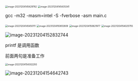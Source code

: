 <img src="/Users/yuebinghui/Documents/program/github/note/images/image-20231204145429762.png" alt="image-20231204145429762" style="zoom:50%;" />

<img src="/Users/yuebinghui/Documents/program/github/note/images/image-20231204145435341.png" alt="image-20231204145435341" style="zoom:50%;" />

gcc -m32 -masm=intel -S -fverbose -asm main.c

<img src="/Users/yuebinghui/Documents/program/github/note/images/image-20231204145450111.png" alt="image-20231204145450111" style="zoom:50%;" />



<img src="/Users/yuebinghui/Documents/program/github/note/images/image-20231204150612809.png" alt="image-20231204150612809" style="zoom:50%;" />

<img src="/Users/yuebinghui/Documents/program/github/note/images/image-20231204150621977.png" alt="image-20231204150621977" style="zoom:50%;" />



<img src="/Users/yuebinghui/Documents/program/github/note/images/image-20231204154025755.png" alt="image-20231204154025755" style="zoom:50%;" />

![image-20231204152832744](/Users/yuebinghui/Documents/program/github/note/images/image-20231204152832744.png)

printf 是调用函数

前面两句是准备工作

<img src="/Users/yuebinghui/Documents/program/github/note/images/image-20231204154302293.png" alt="image-20231204154302293" style="zoom:50%;" />

![image-20231204154642743](/Users/yuebinghui/Documents/program/github/note/images/image-20231204154642743.png)